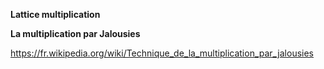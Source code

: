 <b>Lattice multiplication</b>

<b>La multiplication par Jalousies</b>


https://fr.wikipedia.org/wiki/Technique_de_la_multiplication_par_jalousies

